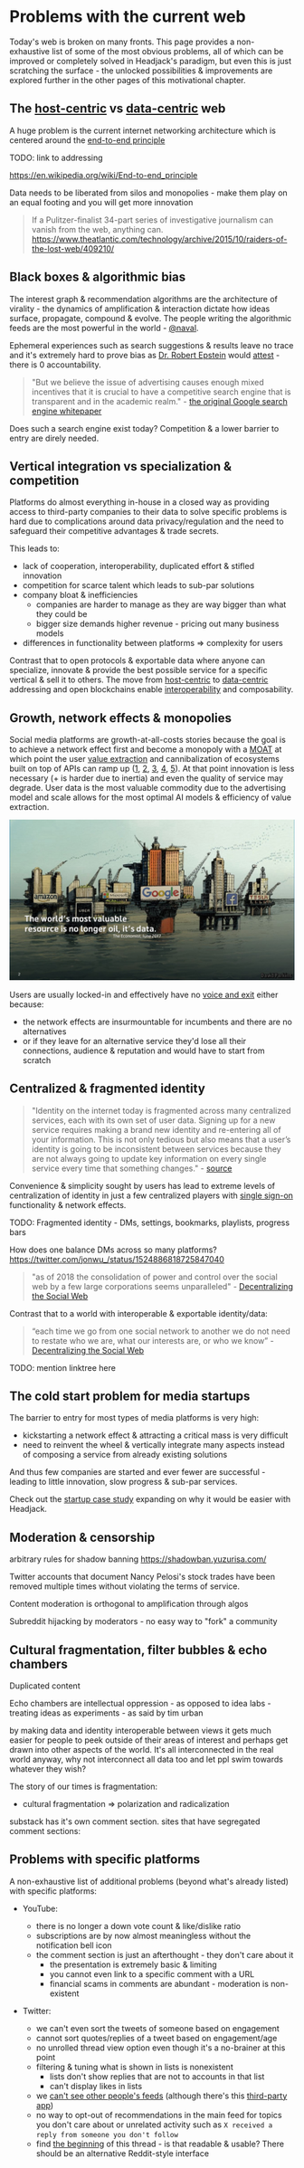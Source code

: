 # Problems with the current web

Today's web is broken on many fronts. This page provides a non-exhaustive list of some of the most obvious problems, all of which can be improved or completely solved in Headjack's paradigm, but even this is just scratching the surface - the unlocked possibilities & improvements are explored further in the other pages of this motivational chapter.

## The [host-centric](../introduction/host_centric.md) vs [data-centric](../introduction/data_centric.md) web

A huge problem is the current internet networking architecture which is centered around the [end-to-end principle](https://en.wikipedia.org/wiki/End-to-end_principle) 




TODO: link to addressing

https://en.wikipedia.org/wiki/End-to-end_principle

Data needs to be liberated from silos and monopolies - make them play on an equal footing and you will get more innovation


> If a Pulitzer-finalist 34-part series of investigative journalism can vanish from the web, anything can.
https://www.theatlantic.com/technology/archive/2015/10/raiders-of-the-lost-web/409210/


## Black boxes & algorithmic bias

The interest graph & recommendation algorithms are the architecture of virality - the dynamics of amplification & interaction dictate how ideas surface, propagate, compound & evolve. The people writing the algorithmic feeds are the most powerful in the world - [@naval](https://youtu.be/3qHkcs3kG44?t=3616).

Ephemeral experiences such as search suggestions & results leave no trace and it's extremely hard to prove bias as [Dr. Robert Epstein](https://en.wikipedia.org/wiki/Robert_Epstein#Contributions_to_Internet_Studies) would [attest](https://open.spotify.com/episode/4q0cNkAHQQMBTu4NmeNW7E) - there is 0 accountability.

> "But we believe the issue of advertising causes enough mixed incentives that it is crucial to have a competitive search engine that is transparent and in the academic realm." - [the original Google search engine whitepaper](https://perma.cc/8GDJ-K6AX)

Does such a search engine exist today? Competition & a lower barrier to entry are direly needed.

## Vertical integration vs specialization & competition

Platforms do almost everything in-house in a closed way as providing access to third-party companies to their data to solve specific problems is hard due to complications around data privacy/regulation and the need to safeguard their competitive advantages & trade secrets.

This leads to:
- lack of cooperation, interoperability, duplicated effort & stifled innovation
- competition for scarce talent which leads to sub-par solutions
- company bloat & inefficiencies
    - companies are harder to manage as they are way bigger than what they could be
    - bigger size demands higher revenue - pricing out many business models
- differences in functionality between platforms => complexity for users

Contrast that to open protocols & exportable data where anyone can specialize, innovate & provide the best possible service for a specific vertical & sell it to others. The move from [host-centric](../introduction/host_centric.md) to [data-centric](../introduction/data_centric.md) addressing and open blockchains enable [interoperability](https://balajis.com/yes-you-may-need-a-blockchain/) and composability.

## Growth, network effects & monopolies

Social media platforms are growth-at-all-costs stories because the goal is to achieve a network effect first and become a monopoly with a [MOAT](https://www.investopedia.com/ask/answers/05/economicmoat.asp) at which point the user [value extraction](https://twitter.com/cdixon/status/1473859531343949824) and cannibalization of ecosystems built on top of APIs can ramp up ([1](https://www.siliconrepublic.com/enterprise/twitter-apis-ending), [2](https://nordicapis.com/twitter-10-year-struggle-with-developer-relations/), [3](https://techcrunch.com/2015/05/06/meerkat-founder-on-getting-the-kill-call-from-twitter/), [4](https://techcrunch.com/2018/04/02/instagram-api-limit/), [5](https://mashable.com/article/gmail-ifttt-shutdown-google)). At that point innovation is less necessary (+ is harder due to inertia) and even the quality of service may degrade. User data is the most valuable commodity due to the advertising model and scale allows for the most optimal AI models & efficiency of value extraction.

<!-- and talent brain drain chasing greener pastures -->

<div style="text-align: center;">
    <img src="../images/meme_data_most_valuable.jpg">
</div>

Users are usually locked-in and effectively have no [voice and exit](https://twitter.com/balajis/status/1548725591687303168) either because:
- the network effects are insurmountable for incumbents and there are no alternatives
- or if they leave for an alternative service they'd lose all their connections, audience & reputation and would have to start from scratch

## Centralized & fragmented identity

<!-- concentration -->

> "Identity on the internet today is fragmented across many centralized services, each with its own set of user data. Signing up for a new service requires making a brand new identity and re-entering all of your information. This is not only tedious but also means that a user’s identity is going to be inconsistent between services because they are not always going to update key information on every single service every time that something changes." - [source](https://blog.sia.tech/skyid-how-to-make-decentralized-identity-using-skynet-2b282682f5b3)

Convenience & simplicity sought by users has lead to extreme levels of centralization of identity in just a few centralized players with [single sign-on](https://en.wikipedia.org/wiki/Single_sign-on) functionality & network effects.

TODO: Fragmented identity - DMs, settings, bookmarks, playlists, progress bars

How does one balance DMs across so many platforms?
https://twitter.com/jonwu_/status/1524886818725847040



> "as of 2018 the consolidation of power and control over the social web by a few large corporations seems unparalleled" - [Decentralizing the Social Web](https://hal.inria.fr/hal-01966561/document)

<!-- Note this article on the dangers of the possible commercial centralization of identity was written before Facebook was even founded. -->

<!-- "Yet given programmers had over ten years to address the centralization of social data, why did these efforts fail? To a large extent, the key failing is that the programmers tried to solve the problem of centralization via the purely technical means of standards rather than taking into account the larger social, economic, and political world into which their code was embedded." -->

Contrast that to a world with interoperable & exportable identity/data:

> “each time we go from one social network to another we do not need to restate who we are, what our interests are, or who we know” - [Decentralizing the Social Web](https://hal.inria.fr/hal-01966561/document)

<!-- No need to rebuild social graphs in every new interface/platform -->

TODO: mention linktree here

## The cold start problem for media startups

The barrier to entry for most types of media platforms is very high:
- kickstarting a network effect & attracting a critical mass is very difficult
- need to reinvent the wheel & vertically integrate many aspects instead of composing a service from already existing solutions

And thus few companies are started and ever fewer are successful - leading to little innovation, slow progress & sub-par services.

Check out the [startup case study](startup_case_study.md) expanding on why it would be easier with Headjack.

## Moderation & censorship


arbitrary rules for shadow banning
https://shadowban.yuzurisa.com/


Twitter accounts that document Nancy Pelosi's stock trades have been removed multiple times without violating the terms of service.

Content moderation is orthogonal to amplification through algos

Subreddit hijacking by moderators - no easy way to "fork" a community

## Cultural fragmentation, filter bubbles & echo chambers

Duplicated content

Echo chambers are intellectual oppression - as opposed to idea labs - treating ideas as experiments - as said by tim urban

by making data and identity interoperable between views it gets much easier for people to peek outside of their areas of interest and perhaps get drawn into other aspects of the world. It's all interconnected in the real world anyway, why not interconnect all data too and let ppl swim towards whatever they wish?

The story of our times is fragmentation:
- cultural fragmentation => polarization and radicalization

substack has it's own comment section.
sites that have segregated comment sections:

<!-- spammy/scam bot messages? youtube? twitter? reddit? crypto? -->

## Problems with specific platforms

A non-exhaustive list of additional problems (beyond what's already listed) with specific platforms:

- YouTube:
    - there is no longer a down vote count & like/dislike ratio
    - subscriptions are by now almost meaningless without the notification bell icon
    - the comment section is just an afterthought - they don't care about it
        - the presentation is extremely basic & limiting
        - you cannot even link to a specific comment with a URL
        - financial scams in comments are abundant - moderation is non-existent

- Twitter:
    - we can't even sort the tweets of someone based on engagement
    - cannot sort quotes/replies of a tweet based on engagement/age
    - no unrolled thread view option even though it's a no-brainer at this point
    - filtering & tuning what is shown in lists is nonexistent
        - lists don't show replies that are not to accounts in that list
        - can't display likes in lists
    - we [can't see other people's feeds](https://twitter.com/waitbutwhy/status/1502846781150822402) (although there's this [third-party app](https://vicariously.io/))
    - no way to opt-out of recommendations in the main feed for topics you don't care about or unrelated activity such as `X received a reply from someone you don't follow`
    - find [the beginning](https://twitter.com/lopp/status/1531668215541145601) of this thread - is that readable & usable? There should be an alternative Reddit-style interface
